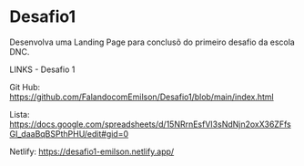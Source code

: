 # Desafio1
Desenvolva uma Landing Page para conclusõ do primeiro desafio da escola DNC.


LINKS - Desafio 1

Git Hub: https://github.com/FalandocomEmilson/Desafio1/blob/main/index.html

Lista: https://docs.google.com/spreadsheets/d/15NRrnEsfVI3sNdNjn2oxX36ZFfsGI_daaBqBSPthPHU/edit#gid=0

Netlify: https://desafio1-emilson.netlify.app/